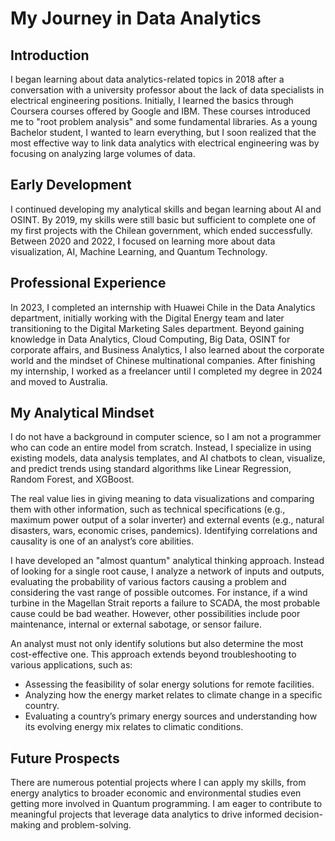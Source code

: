 # My Journey in Data Analytics

## Introduction
I began learning about data analytics-related topics in 2018 after a conversation with a university professor about the lack of data specialists in electrical engineering positions. Initially, I learned the basics through Coursera courses offered by Google and IBM. These courses introduced me to "root problem analysis" and some fundamental libraries. As a young Bachelor student, I wanted to learn everything, but I soon realized that the most effective way to link data analytics with electrical engineering was by focusing on analyzing large volumes of data.

## Early Development
I continued developing my analytical skills and began learning about AI and OSINT. By 2019, my skills were still basic but sufficient to complete one of my first projects with the Chilean government, which ended successfully. Between 2020 and 2022, I focused on learning more about data visualization, AI, Machine Learning, and Quantum Technology.

## Professional Experience
In 2023, I completed an internship with Huawei Chile in the Data Analytics department, initially working with the Digital Energy team and later transitioning to the Digital Marketing Sales department. Beyond gaining knowledge in Data Analytics, Cloud Computing, Big Data, OSINT for corporate affairs, and Business Analytics, I also learned about the corporate world and the mindset of Chinese multinational companies. After finishing my internship, I worked as a freelancer until I completed my degree in 2024 and moved to Australia.

## My Analytical Mindset
I do not have a background in computer science, so I am not a programmer who can code an entire model from scratch. Instead, I specialize in using existing models, data analysis templates, and AI chatbots to clean, visualize, and predict trends using standard algorithms like Linear Regression, Random Forest, and XGBoost.

The real value lies in giving meaning to data visualizations and comparing them with other information, such as technical specifications (e.g., maximum power output of a solar inverter) and external events (e.g., natural disasters, wars, economic crises, pandemics). Identifying correlations and causality is one of an analyst’s core abilities.

I have developed an "almost quantum" analytical thinking approach. Instead of looking for a single root cause, I analyze a network of inputs and outputs, evaluating the probability of various factors causing a problem and considering the vast range of possible outcomes. For instance, if a wind turbine in the Magellan Strait reports a failure to SCADA, the most probable cause could be bad weather. However, other possibilities include poor maintenance, internal or external sabotage, or sensor failure. 

An analyst must not only identify solutions but also determine the most cost-effective one. This approach extends beyond troubleshooting to various applications, such as:
- Assessing the feasibility of solar energy solutions for remote facilities.
- Analyzing how the energy market relates to climate change in a specific country.
- Evaluating a country’s primary energy sources and understanding how its evolving energy mix relates to climatic conditions.

## Future Prospects
There are numerous potential projects where I can apply my skills, from energy analytics to broader economic and environmental studies even getting more involved in Quantum programming. I am eager to contribute to meaningful projects that leverage data analytics to drive informed decision-making and problem-solving.
